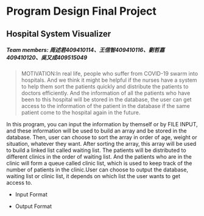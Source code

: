 # Program Design Final Project
## Hospital System Visualizer
##### Team members: 周述君409410114、王信智409410116、劉哲嘉409410120、吳又成409515049

>MOTIVATION:In real life, people who suffer from COVID-19 swarm into hospitals. And we think it might be helpful if the nurses have a system to help them sort the patients quickly and distribute the patients to doctors efficiently. And the information of all the patients who have been to this hospital will be stored in the database, the user can get access to the information of the patient in the database if the same patient come to the hospital again in the future.

In this program, you can input the information by themself or by FILE INPUT, and these information will be used to build an array and be stored in the database. Then, user can choose to sort the array in order of age, weight or situation, whatever they want. After sorting the array, this array will be used to build a linked list called waiting list. The patients will be distributed to different clinics in the order of waiting list. And the patients who are in the clinic will form a queue called clinic list, which is used to keep track of the number of patients in the clinic.User can choose to output the database, waiting list or clinic list, it depends on which list the user wants to get access to.

* Input Format
  
* Output Format
